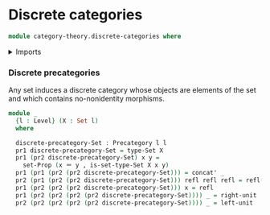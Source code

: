 # Discrete categories

```agda
module category-theory.discrete-categories where
```

<details><summary>Imports</summary>

```agda
open import category-theory.precategories

open import foundation.dependent-pair-types
open import foundation.identity-types
open import foundation.sets
open import foundation.strictly-involutive-identity-types
open import foundation.universe-levels
```

</details>

### Discrete precategories

Any set induces a discrete category whose objects are elements of the set and
which contains no-nonidentity morphisms.

```agda
module _
  {l : Level} (X : Set l)
  where

  discrete-precategory-Set : Precategory l l
  pr1 discrete-precategory-Set = type-Set X
  pr1 (pr2 discrete-precategory-Set) x y =
    set-Prop (x ＝ y , is-set-type-Set X x y)
  pr1 (pr1 (pr2 (pr2 discrete-precategory-Set))) = concat' _
  pr2 (pr1 (pr2 (pr2 discrete-precategory-Set))) refl refl refl = reflⁱ
  pr1 (pr2 (pr2 (pr2 discrete-precategory-Set))) x = refl
  pr1 (pr2 (pr2 (pr2 (pr2 discrete-precategory-Set)))) _ = right-unit
  pr2 (pr2 (pr2 (pr2 (pr2 discrete-precategory-Set)))) _ = left-unit
```

